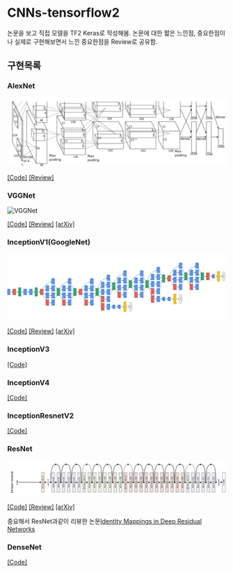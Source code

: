 <h1>
CNNs-tensorflow2
</h1>

논문을 보고 직접 모델을 TF2 Keras로 작성해봄. 논문에 대한 짧은 느낀점, 중요한점이나 실제로 구현해보면서 느낀 중요한점을 Review로 공유함. 

<h2>구현목록</h3>

<h3>AlexNet</h3> 

![AlexNetMode](https://github.com/dslisleedh/CNNs-tensorflow2/blob/main/1AlexNet/src/Model.jpg?raw=true)  

[[Code]](https://github.com/dslisleedh/CNNs-tensorflow2/blob/main/1AlexNet/Alexnet.ipynb) [[Review]](https://github.com/dslisleedh/CNNs-tensorflow2/wiki/AlexNet)  

<h3>VGGNet</h3>

![VGGNet](https://raw.githubusercontent.com/blurred-machine/Data-Science/master/Deep%20Learning%20SOTA/img/network.png)

[[Code]](https://github.com/dslisleedh/CNNs-tensorflow2/blob/main/2VGGNet/VGGNet.ipynb) [[Review]](https://github.com/dslisleedh/CNNs-tensorflow2/wiki/VGGNet) [[arXiv]](https://arxiv.org/abs/1409.1556)  

<h3>InceptionV1(GoogleNet)</h3>  

![InceptionV1](https://github.com/dslisleedh/CNNs-tensorflow2/blob/main/3Inception/src/InceptionV1(GoogLeNet)/Model2.jpg)  

[[Code]](https://github.com/dslisleedh/CNNs-tensorflow2/blob/main/3Inception/InceptionV1(GoogleNet).ipynb) [[Review]](https://github.com/dslisleedh/CNNs-tensorflow2/wiki/InceptionV1(GoogLeNet)) [[arXiv]](https://arxiv.org/abs/1409.4842)  

<h3>InceptionV3</h3>

[[Code]](https://github.com/dslisleedh/CNNs-tensorflow2/blob/main/3Inception/InceptionV3.ipynb)  

<h3>InceptionV4</h3>

[[Code]](https://github.com/dslisleedh/CNNs-tensorflow2/blob/main/3Inception/InceptionV4.ipynb)  

<h3>InceptionResnetV2</h3>

[[Code]](https://github.com/dslisleedh/CNNs-tensorflow2/blob/main/3Inception/InceptionResV2.ipynb)  

<h3>ResNet</h3>

![ResNet](https://github.com/dslisleedh/CNNs-tensorflow2/blob/main/4ResNet/src/Model.jpg)

[[Code]](https://github.com/dslisleedh/CNNs-tensorflow2/blob/main/4ResNet/ResNet.ipynb) [[Review]](https://github.com/dslisleedh/CNNs-tensorflow2/wiki/ResNet) [[arXiv]](https://arxiv.org/abs/1512.03385)  

중요해서 ResNet과같이 리뷰한 논문[Identity Mappings in Deep Residual Networks](https://arxiv.org/abs/1603.05027)

<h3>DenseNet</h3>

[[Code]](https://github.com/dslisleedh/CNNs-tensorflow2/blob/main/5DenseNet/DenseNet.ipynb)  
